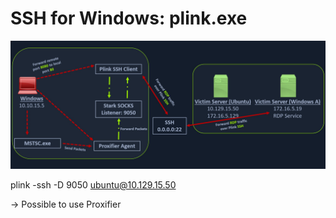 # SSH for Windows: plink.exe

![plink.png](plink.png)

plink -ssh -D 9050 ubuntu@10.129.15.50

-> Possible to use Proxifier

